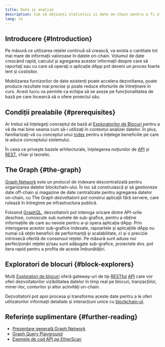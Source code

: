 ```yaml
---
title: Date și analize
description: Cum să obţineţi statistici și date on-chain pentru a fi utilizate în aplicațiile dvs. dapp
lang: ro
---
```


## Introducere {#Introduction}

Pe măsură ce utilizarea rețelei continuă să crească, va exista o cantitate tot mai mare de informații valoroase în datele on-chain. Volumul de date crescând rapid, calculul și agregarea acestor informații despre care să raportaţi sau cu care să operaţi o aplicație dApp pot deveni un proces foarte lent și costisitor.

Mobilizarea furnizorilor de date existenți poate accelera dezvoltarea, poate produce rezultate mai precise și poate reduce eforturile de întreținere în curs. Acest lucru va permite ca echipa să se axeze pe funcționalitatea de bază pe care încearcă să o ofere proiectul său.

## Condiții prealabile {#prerequisites}

Ar trebui să înțelegeţi conceptul de bază al [Exploratorilor de Blocuri](/developers/docs/data-and-analytics/block-explorers/) pentru a vă da mai bine seama cum să-i utilizaţi în contextul analizei datelor. În plus, familiarizaţi-vă cu conceptul unui [index](/glossary/#index) pentru a înțelege beneficiile pe care le aduce conceptului sistemului.

În ceea ce priveşte bazele arhitecturale, înţelegerea noţiunilor de [API](https://www.wikipedia.org/wiki/API) și [REST](https://www.wikipedia.org/wiki/Representational_state_transfer), chiar și teoretic.

## The Graph {#the-graph}

[Graph Network](https://thegraph.com/) este un protocol de indexare descentralizată pentru organizarea datelor blockchain-ului. În loc să construiască și să gestioneze date off-chain și magazine de date centralizate pentru agregarea datelor on-chain, cu The Graph dezvoltatorii pot construi aplicații fără servere, care rulează în întregime pe infrastructura publică.

Folosind [GraphQL](https://graphql.org/), dezvoltatorii pot interoga oricare dintre API-urile deschise, cunoscute sub numele de sub-grafice, pentru a obține informațiile de care au nevoie pentru a-și opera aplicația dApp. Prin interogarea acestor sub-grafice indexate, rapoartele și aplicațiile dApp nu numai că obțin beneficii de performanță și scalabilitate, ci și o precizie intrinsecă oferită de consensul rețelei. Pe măsură sunt aduse noi perfecţionări reţelei și/sau sunt adăugate sub-grafice, proiectele dvs. pot itera rapid pentru a profita de aceste îmbunătățiri.

## Exploratori de blocuri {#block-explorers}

Mulți [Exploratori de blocuri](/developers/docs/data-and-analytics/block-explorers/) oferă gateway-uri de tip [RESTful](https://www.wikipedia.org/wiki/Representational_state_transfer) [API](https://www.wikipedia.org/wiki/API) care vor oferi dezvoltatorilor vizibilitatea datelor în timp real pe blocuri, tranzacțiilor, miner-ilor, conturilor și altor activități on-chain.

Dezvoltatorii pot apoi procesa și transforma aceste date pentru a le oferi utilizatorilor informaţii detaliate și interacțiuni unice cu [blockchain-ul](/glossary/#blockchain).

## Referințe suplimentare {#further-reading}

- [Prezentare generală Graph Network](https://thegraph.com/docs/en/about/network/)
- [Graph Query Playground](https://thegraph.com/explorer/subgraph/graphprotocol/graph-network-mainnet?version=current)
- [Exemple de cod API pe EtherScan](https://etherscan.io/apis#contracts)
